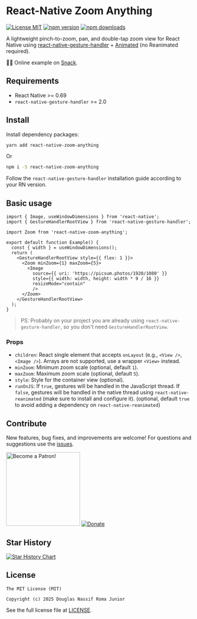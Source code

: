 # React-Native Zoom Anything

[![License MIT](https://img.shields.io/badge/licence-MIT-blue.svg)](https://github.com/douglasjunior/react-native-zoom-anything/blob/main/LICENSE)
[![npm version](https://img.shields.io/npm/v/react-native-zoom-anything.svg)](https://www.npmjs.com/package/react-native-zoom-anything?activeTab=versions)
[![npm downloads](https://img.shields.io/npm/dt/react-native-zoom-anything.svg)](https://www.npmjs.com/package/react-native-zoom-anything)


A lightweight pinch-to-zoom, pan, and double-tap zoom view for React Native using [react-native-gesture-handler](https://github.com/software-mansion/react-native-gesture-handler) + [Animated](https://reactnative.dev/docs/animated) (no Reanimated required).

🧑‍💻 Online example on [Snack](https://snack.expo.dev/@douglasjunior/react-native-zoom-anything).

## Requirements

- React Native >= 0.69
- `react-native-gesture-handler` >= 2.0

## Install

Install dependency packages:

```bash
yarn add react-native-zoom-anything
```

Or

```bash
npm i -S react-native-zoom-anything
```

Follow the `react-native-gesture-handler` installation guide according to your RN version.

## Basic usage

```tsx
import { Image, useWindowDimensions } from 'react-native';
import { GestureHandlerRootView } from 'react-native-gesture-handler';

import Zoom from 'react-native-zoom-anything';

export default function Example() {
  const { width } = useWindowDimensions();
  return (
    <GestureHandlerRootView style={{ flex: 1 }}>
      <Zoom minZoom={1} maxZoom={5}>
        <Image
          source={{ uri: 'https://picsum.photos/1920/1080' }}
          style={{ width: width, height: width * 9 / 16 }}
          resizeMode="contain"
          />
      </Zoom>
    </GestureHandlerRootView>
  );
}
```

> PS: Probably on your project you are already using `react-native-gesture-handler`, so you don't need `GestureHandlerRootView`.

### Props

- `children`: React single element that accepts `onLayout` (e.g., `<View />`, `<Image />`). Arrays are not supported, use a wrapper `<View>` instead.
- `minZoom`: Minimum zoom scale (optional, default `1`).
- `maxZoom`: Maximum zoom scale (optional, default `5`).
- `style`: Style for the container view (optional).
- `runOnJS`: If `true`, gestures will be handled in the JavaScript thread. If `false`, gestures will be handled in the native thread using `react-native-reanimated` (make sure to install and configure it). (optional, default `true` to avoid adding a dependency on `react-native-reanimated`)

## Contribute

New features, bug fixes, and improvements are welcome! For questions and suggestions use the [issues](https://github.com/douglasjunior/react-native-zoom-anything/issues).

<a href="https://www.patreon.com/douglasjunior"><img src="http://i.imgur.com/xEO164Z.png" alt="Become a Patron!" width="200" /></a>
[![Donate](https://www.paypalobjects.com/en_US/i/btn/btn_donateCC_LG.gif)](https://paypal.me/douglasnassif)

## Star History

[![Star History Chart](https://api.star-history.com/svg?repos=douglasjunior/react-native-zoom-anything&type=Date)](https://star-history.com/#douglasjunior/react-native-zoom-anything)

## License

```
The MIT License (MIT)

Copyright (c) 2025 Douglas Nassif Roma Junior
```

See the full license file at [LICENSE](./LICENSE).

